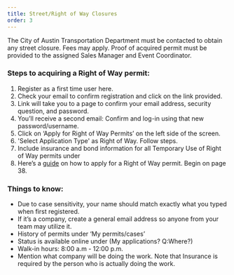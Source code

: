 ```yaml
---
title: Street/Right of Way Closures
order: 3
---
```


The City of Austin Transportation Department must be contacted to obtain any street closure. Fees may apply. Proof of acquired permit must be provided to the assigned Sales Manager and Event Coordinator.

### Steps to acquiring a Right of Way permit:

1. Register as a first time user here.
1. Check your email to confirm registration and click on the link provided.
1. Link will take you to a page to confirm your email address, security question, and password.
1. You’ll receive a second email: Confirm and log-in using that new password/username. 
1. Click on ‘Apply for Right of Way Permits’ on the left side of the screen. 
1. 'Select Application Type' as Right of Way. Follow steps.
1. Include insurance and bond information for all Temporary Use of Right of Way permits under 
1. Here’s a [guide](https://www.austintexas.gov/sites/default/files/files/Transportation/Right_of_Way/How_to_Apply_for_Permits_on_the_ABC_Website.pdf) on how to apply for a Right of Way permit. Begin on page 38.

### Things to know:

- Due to case sensitivity, your name should match exactly what you typed when first registered. 
- If it’s a company, create a general email address so anyone from your team may utilize it. 
- History of permits under ‘My permits/cases’
- Status is available online under (My applications? Q:Where?)
- Walk-in hours: 8:00 a.m - 12:00 p.m. 
- Mention what company will be doing the work. Note that Insurance is required by the person who is actually doing the work.
